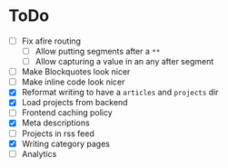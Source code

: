 # ToDo

- [ ] Fix afire routing
  - [ ] Allow putting segments after a `**`
  - [ ] Allow capturing a value in an any after segment
- [ ] Make Blockquotes look nicer
- [ ] Make inline code look nicer
- [x] Reformat writing to have a `articles` and `projects` dir
- [x] Load projects from backend
- [ ] Frontend caching policy
- [x] Meta descriptions
- [ ] Projects in rss feed
- [x] Writing category pages
- [ ] Analytics
